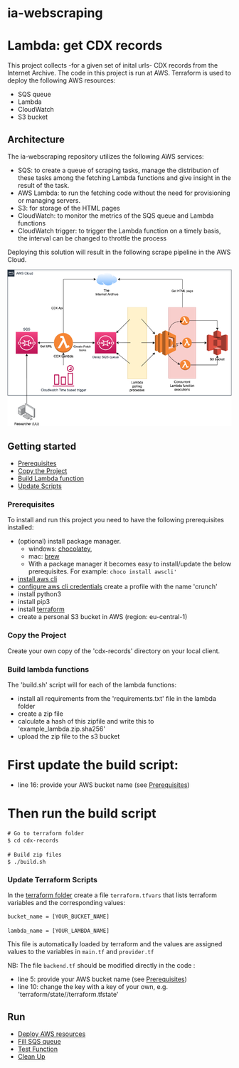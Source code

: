 # ia-webscraping

# Lambda: get CDX records

This project collects -for a given set of inital urls- CDX records from the Internet Archive.
The code in this project is run at AWS.
Terraform is used to deploy the following AWS resources:
- SQS queue 
- Lambda
- CloudWatch
- S3 bucket

## Architecture
The ia-webscraping repository utilizes the following AWS services:
- SQS: to create a queue of scraping tasks, manage the distribution of these tasks among the fetching Lambda functions and give insight in the result of the task.
- AWS Lambda: to run the fetching code without the need for provisioning or managing servers.
- S3: for storage of the HTML pages
- CloudWatch: to monitor the metrics of the SQS queue and Lambda functions
- CloudWatch trigger: to trigger the Lambda function on a timely basis, the interval can be changed to throttle the process

Deploying this solution will result in the following scrape pipeline in the AWS Cloud.

![Alt text](docs/architecture_overview.png?raw=true "Architecture Overview")


## Getting started

  - [Prerequisites](#prerequisites)
  - [Copy the Project](#copy-the-project)
  - [Build Lambda function](#build-lambda-function)
  - [Update Scripts](#update-terraform-scripts)

### Prerequisites
To install and run this project you need to have the following prerequisites installed:
- (optional) install package manager. 
	- windows: [chocolatey](https://chocolatey.org/install), 
	- mac: [brew](https://brew.sh)
	- With a package manager it becomes easy to install/update the below prerequisites. 
    For example:  ```choco install awscli' ```
- [install aws cli](https://docs.aws.amazon.com/cli/latest/userguide/install-cliv2.html)
- [configure aws cli credentials](https://docs.aws.amazon.com/cli/latest/userguide/cli-chap-configure.html)
    create a profile with the name 'crunch' 
- install python3 
- install pip3
- install [terraform](https://www.terraform.io/downloads.html)
- create a personal S3 bucket in AWS (region: eu-central-1)

### Copy the Project

Create your own copy of the 'cdx-records' directory on your local client.

### Build lambda functions

The 'build.sh' script will for each of the lambda functions:
- install all requirements from the 'requirements.txt' file in the lambda folder
- create a zip file 
- calculate a hash of this zipfile and write this to 'example_lambda.zip.sha256'
- upload the zip file to the s3 bucket

# First update the build script: 
- line 16: provide your AWS bucket name (see [Prerequisites](#prerequisites))

# Then run the build script
```
# Go to terraform folder
$ cd cdx-records

# Build zip files
$ ./build.sh 
```

### Update Terraform Scripts

In the [terraform folder](/terraform) create a file ```terraform.tfvars``` that lists terraform variables and the corresponding values:

```
bucket_name = [YOUR_BUCKET_NAME]

lambda_name = [YOUR_LAMBDA_NAME]

```
This file is automatically loaded by terraform and the values are assigned values to the variables in ```main.tf``` and ```provider.tf``` 

NB: The file ```backend.tf``` should be modified directly in the code :
- line 5: provide your AWS bucket name (see [Prerequisites](#prerequisites))
- line 10: change the key with a key of your own, e.g. 'terraform/state/<your-lambda function>/terraform.tfstate' 


## Run
- [Deploy AWS resources](#deploy-aws-resources)
- [Fill SQS queue ](#fill-sqs-queue)
- [Test Function](#test-function)
- [Clean Up](#clean-up)

